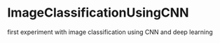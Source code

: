 # ImageClassificationUsingCNN
first experiment with image classification using CNN and deep learning
